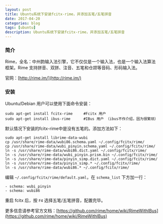 ```yaml
---
layout: post
title: Ubuntu系统下安装fcitx-rime，并添加五笔/五笔拼音
date: 2017-04-20
categories: blog
tags: [ubuntu]
description: Ubuntu系统下安装fcitx-rime，并添加五笔/五笔拼音
---
```


### 简介

Rime，全名：中州韵输入法引擎，它不仅仅是一个输入法，也是一个输入法算法框架。Rime 支持拼音、双拼、注音、五笔和仓颉等音码、形码输入法。

官网：[http://rime.im/](http://rime.im/)

### 安装

Ubuntu/Debian 用户可以使用下面命令安装：

	sudo apt-get install fcitx-rime 	#Fcitx 用户
	sudo apt-get install ibus-rime 		#IBus 用户 （ibus不作介绍，因为很繁琐）

默认情况下安装的fcitx-rime中是没有五笔的。添加方法如下：

	sudo apt-get install librime-data-wubi
	cp /usr/share/rime-data/wubi86.schema.yaml ~/.config/fcitx/rime/
	cp /usr/share/rime-data/wubi_pinyin.schema.yaml ~/.config/fcitx/rime/
	ln -s /usr/share/rime-data/wubi86.dict.yaml ~/.config/fcitx/rime/
	ln -s /usr/share/rime-data/wubi_pinyin.prism.bin ~/.config/fcitx/rime/
	ln -s /usr/share/rime-data/pinyin_simp.dict.yaml ~/.config/fcitx/rime/
	ln -s /usr/share/rime-data/pinyin_simp.* ~/.config/fcitx/rime/
	ln -s /usr/share/rime-data/wubi86.* ~/.config/fcitx/rime/

编辑 `~/.config/fcitx/rime/default.yaml`，在 `schema_list` 下方加一行：

	- schema: wubi_pinyin
	- schema: wubi86


重启 fcitx 后，按 `F4` 选择五笔/五笔拼音，配置完毕。

更多信息请参考官方文档：[https://github.com/rime/home/wiki/RimeWithIBus](https://github.com/rime/home/wiki/RimeWithIBus)